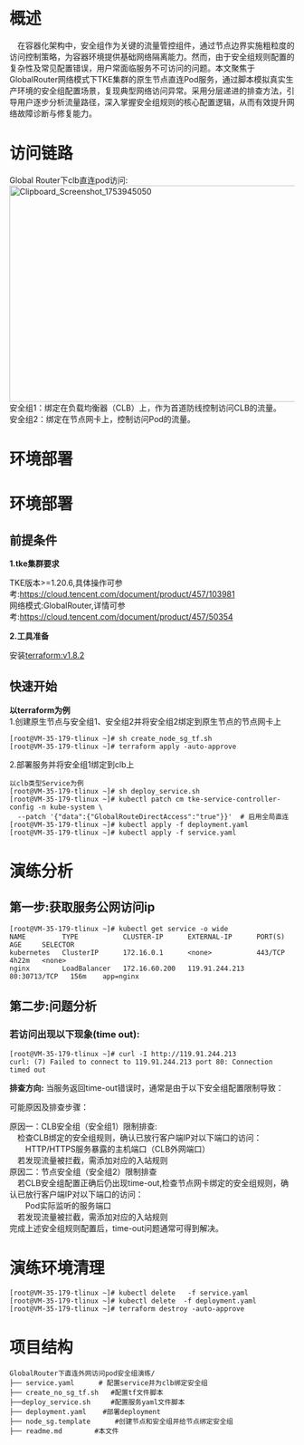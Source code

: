 # 概述
&emsp;在容器化架构中，安全组作为关键的流量管控组件，通过节点边界实施粗粒度的访问控制策略，为容器环境提供基础网络隔离能力。然而，由于安全组规则配置的复杂性及常见配置错误，用户常面临服务不可访问的问题。本文聚焦于GlobalRouter网络模式下TKE集群的原生节点直连Pod服务，通过脚本模拟真实生产环境的安全组配置场景，复现典型网络访问异常。采用分层递进的排查方法，引导用户逐步分析流量路径，深入掌握安全组规则的核心配置逻辑，从而有效提升网络故障诊断与修复能力。


# 访问链路
Global Router下clb直连pod访问:<br>
[<img width="767" height="382" alt="Clipboard_Screenshot_1753945050" src="https://github.com/user-attachments/assets/0f9227c2-31cd-49ed-b608-81f2765898f8" />
](./image/flowchart.md)
<br>安全组1​​：绑定在负载均衡器（CLB）上，作为首道防线控制访问CLB的流量。<br>
​​安全组2​​：绑定在节点网卡上，控制访问Pod的流量。
# 环境部署
# 环境部署
## 前提条件
**1.tke集群要求**

TKE版本>=1.20.6,具体操作可参考:https://cloud.tencent.com/document/product/457/103981<br>
网络模式:GlobalRouter,详情可参考:https://cloud.tencent.com/document/product/457/50354

**2.工具准备**

安装[terraform:v1.8.2](https://developer.hashicorp.com/terraform)
## 快速开始


**以terraform为例**<br>
1.创建原生节点与安全组1、安全组2并将安全组2绑定到原生节点的节点网卡上
```
[root@VM-35-179-tlinux ~]# sh create_node_sg_tf.sh
[root@VM-35-179-tlinux ~]# terraform apply -auto-approve
```
2.部署服务并将安全组1绑定到clb上
```
以clb类型Service为例
[root@VM-35-179-tlinux ~]# sh deploy_service.sh
[root@VM-35-179-tlinux ~]# kubectl patch cm tke-service-controller-config -n kube-system \
  --patch '{"data":{"GlobalRouteDirectAccess":"true"}}'  # 启用全局直连
[root@VM-35-179-tlinux ~]# kubectl apply -f deployment.yaml
[root@VM-35-179-tlinux ~]# kubectl apply -f service.yaml
```

# 演练分析
## 第一步:获取服务公网访问ip
```
[root@VM-35-179-tlinux ~]# kubectl get service -o wide
NAME         TYPE           CLUSTER-IP      EXTERNAL-IP      PORT(S)        AGE     SELECTOR
kubernetes   ClusterIP      172.16.0.1      <none>           443/TCP        4h22m   <none>
nginx        LoadBalancer   172.16.60.200   119.91.244.213   80:30713/TCP   156m    app=nginx
```
## 第二步:问题分析
### 若访问出现以下现象(time out):
```
[root@VM-35-179-tlinux ~]# curl -I http://119.91.244.213
curl: (7) Failed to connect to 119.91.244.213 port 80: Connection timed out
```

**排查方向:**
当服务返回time-out错误时，通常是由于以下安全组配置限制导致：<br>

可能原因及排查步骤：

原因一：CLB安全组（安全组1）限制排查:<br>
&emsp;检查CLB绑定的安全组规则，确认已放行客户端IP对以下端口的访问：<br>
&emsp;&emsp;HTTP/HTTPS服务暴露的主机端口（CLB外网端口）<br>
&emsp;若发现流量被拦截，需添加对应的入站规则<br>
原因二：节点安全组（安全组2）限制排查<br>
&emsp;若CLB安全组配置正确后仍出现time-out,检查节点网卡绑定的安全组规则，确认已放行客户端IP对以下端口的访问：<br>
&emsp;&emsp;Pod实际监听的服务端口<br>
&emsp;若发现流量被拦截，需添加对应的入站规则<br>
完成上述安全组规则配置后，time-out问题通常可得到解决。<br>

# 演练环境清理
```
[root@VM-35-179-tlinux ~]# kubectl delete   -f service.yaml
[root@VM-35-179-tlinux ~]# kubectl delete  -f deployment.yaml
[root@VM-35-179-tlinux ~]# terraform destroy -auto-approve
```
# 项目结构
```
GlobalRouter下直连外网访问pod安全组演练/  
├── service.yaml      # 配置service并为clb绑定安全组
├── create_no_sg_tf.sh   #配置tf文件脚本
├──deploy_service.sh     #配置服务yaml文件脚本
├── deployment.yaml    #部署deployment
├── node_sg.template      #创建节点和安全组并给节点绑定安全组
├── readme.md        #本文件
```


